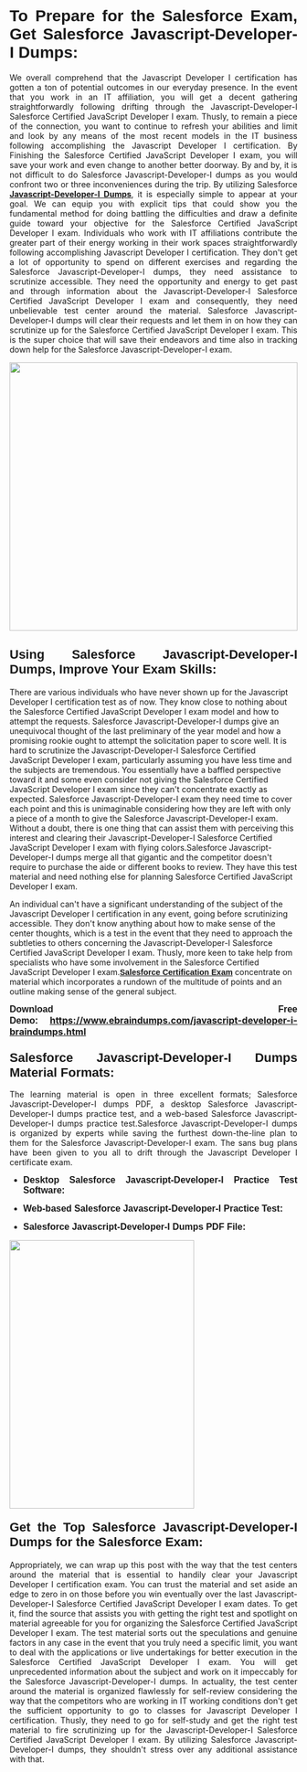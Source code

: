 <h1 dir="ltr" style="text-align: justify;"><strong><span style="font-family:Verdana,Geneva,sans-serif;">To Prepare for the Salesforce Exam, Get Salesforce Javascript-Developer-I Dumps:</span></strong></h1>

<p dir="ltr" style="text-align: justify;">We overall comprehend that the Javascript Developer I certification has gotten a ton of potential outcomes in our everyday presence. In the event that you work in an IT affiliation, you will get a decent gathering straightforwardly following drifting through the Javascript-Developer-I Salesforce Certified JavaScript Developer I exam. Thusly, to remain a piece of the connection, you want to continue to refresh your abilities and limit and look by any means of the most recent models in the IT business following accomplishing the Javascript Developer I certification. By Finishing the Salesforce Certified JavaScript Developer I exam, you will save your work and even change to another better doorway. By and by, it is not difficult to do Salesforce Javascript-Developer-I dumps as you would confront two or three inconveniences during the trip. By utilizing Salesforce <a href="https://www.ebraindumps.com/javascript-developer-i-braindumps.html" target="_self"><strong>Javascript-Developer-I Dumps</strong></a>, it is especially simple to appear at your goal. We can equip you with explicit tips that could show you the fundamental method for doing battling the difficulties and draw a definite guide toward your objective for the Salesforce Certified JavaScript Developer I exam. Individuals who work with IT affiliations contribute the greater part of their energy working in their work spaces straightforwardly following accomplishing Javascript Developer I certification. They don't get a lot of opportunity to spend on different exercises and regarding the Salesforce Javascript-Developer-I dumps, they need assistance to scrutinize accessible. They need the opportunity and energy to get past and through information about the Javascript-Developer-I Salesforce Certified JavaScript Developer I exam and consequently, they need unbelievable test center around the material. Salesforce Javascript-Developer-I dumps will clear their requests and let them in on how they can scrutinize up for the Salesforce Certified JavaScript Developer I exam. This is the super choice that will save their endeavors and time also in tracking down help for the Salesforce Javascript-Developer-I exam.</p>

<p dir="ltr" style="text-align: justify;"><a href="https://www.ebraindumps.com/javascript-developer-i-braindumps.html" target="_self"><img alt="" src="https://lh3.googleusercontent.com/pw/AMWts8Aj3tb-wF0OMpw147T1Bg9eAAj9fKo6ifFWMDCc6oU3qtU3KEqtRsEM2KRmm3UaDWRNIl4uKsuW21qaZWMz89XK1ad3jQX9oZiQAoJqInwJqRGpkLNoXMJEdtJjmgXii-lFlTr95P8IcS6Zx1e4FG44=w1098-h617-no?authuser=4" style="width: 100%; height: 470px;" /></a></p>

<h2 dir="ltr" style="text-align: justify;"><span style="font-size:22px;"><span style="font-family:Verdana,Geneva,sans-serif;"><strong>Using Salesforce Javascript-Developer-I Dumps, Improve Your Exam Skills:</strong></span></span></h2>

<p>There are various individuals who have never shown up for the Javascript Developer I certification test as of now. They know close to nothing about the Salesforce Certified JavaScript Developer I exam model and how to attempt the requests. Salesforce Javascript-Developer-I dumps give an unequivocal thought of the last preliminary of the year model and how a promising rookie ought to attempt the solicitation paper to score well. It is hard to scrutinize the Javascript-Developer-I Salesforce Certified JavaScript Developer I exam, particularly assuming you have less time and the subjects are tremendous. You essentially have a baffled perspective toward it and some even consider not giving the Salesforce Certified JavaScript Developer I exam since they can't concentrate exactly as expected. Salesforce Javascript-Developer-I exam they need time to cover each point and this is unimaginable considering how they are left with only a piece of a month to give the Salesforce Javascript-Developer-I exam. Without a doubt, there is one thing that can assist them with perceiving this interest and clearing their Javascript-Developer-I Salesforce Certified JavaScript Developer I exam with flying colors.Salesforce Javascript-Developer-I dumps merge all that gigantic and the competitor doesn't require to purchase the aide or different books to review. They have this test material and need nothing else for planning Salesforce Certified JavaScript Developer I exam.</p>

<p>An individual can't have a significant understanding of the subject of the Javascript Developer I certification in any event, going before scrutinizing accessible. They don't know anything about how to make sense of the center thoughts, which is a test in the event that they need to approach the subtleties to others concerning the Javascript-Developer-I Salesforce Certified JavaScript Developer I exam. Thusly, more keen to take help from specialists who have some involvement in the Salesforce Certified JavaScript Developer I exam.<a href="https://www.ebraindumps.com/javascript-developer-i-dumps.html" target="_self"><span style="font-family:Verdana,Geneva,sans-serif;"><strong>Salesforce Certification Exam</strong></span></a> concentrate on material which incorporates a rundown of the multitude of points and an outline making sense of the general subject.</p>

<p dir="ltr" style="text-align: justify;"><span style="font-size:16px;"><strong><span style="font-family:Verdana,Geneva,sans-serif;">Download Free Demo:</span> <a href="https://www.ebraindumps.com/javascript-developer-i-braindumps.html">https://www.ebraindumps.com/javascript-developer-i-braindumps.html</a></strong></span></p>

<h3 dir="ltr" style="text-align: justify;"><span style="font-size:22px;"><span style="font-family:Verdana,Geneva,sans-serif;"><strong>Salesforce Javascript-Developer-I Dumps Material Formats:</strong></span></span></h3>

<p dir="ltr" style="text-align: justify;">The learning material is open in three excellent formats; Salesforce Javascript-Developer-I dumps PDF, a desktop Salesforce Javascript-Developer-I dumps practice test, and a web-based Salesforce Javascript-Developer-I dumps practice test.Salesforce Javascript-Developer-I dumps is organized by experts while saving the furthest down-the-line plan to them for the Salesforce Javascript-Developer-I exam. The sans bug plans have been given to you all to drift through the Javascript Developer I certificate exam.</p>

<ul dir="ltr">
	<li style="text-align: justify;"><span style="font-size:16px;"><span style="font-family:Verdana,Geneva,sans-serif;"><b>Desktop Salesforce Javascript-Developer-I Practice Test Software: </b></span></span></li>
	<li>
	<p style="text-align: justify;"><span style="font-size:16px;"><span style="font-family:Verdana,Geneva,sans-serif;"><b id="docs-internal-guid-44b45a43-7fff-2325-b530-fbb6de77fdb4">Web-based Salesforce Javascript-Developer-I Practice Test:</b></span></span></p>
	</li>
	<li role="presentation" style="text-align: justify;"><span style="font-size:16px;"><span style="font-family:Verdana,Geneva,sans-serif;"><b id="docs-internal-guid-44b45a43-7fff-2325-b530-fbb6de77fdb4">Salesforce Javascript-Developer-I Dumps PDF File:</b> </span></span></li>
</ul>

<p dir="ltr" style="text-align: justify;"><a href="https://www.ebraindumps.com/javascript-developer-i-braindumps.html" target="_self"><img alt="" src="https://lh3.googleusercontent.com/pw/AMWts8Cm0-aiB9xC_FPL6GMf_gRc8bGJDkUG0gzD_GNwF--xl3UqafByTFN8nh78SU7aGuHZFgFzPFfPw8DPYtpQLPn5Yzy7__RrfyR3tcnJW6pSf-MMu652cZxPK9fQfq2DRLK-vEhbQGsNVpaasFd-xlwx=w1179-h617-no?authuser=4" style="width: 80%; height: 470px;" /></a></p>

<h4 dir="ltr" style="text-align: justify;"><span style="font-size:22px;"><span style="font-family:Verdana,Geneva,sans-serif;"><strong>Get the Top Salesforce Javascript-Developer-I Dumps for the Salesforce Exam:</strong></span></span></h4>

<p dir="ltr" style="text-align: justify;">Appropriately, we can wrap up this post with the way that the test centers around the material that is essential to handily clear your Javascript Developer I certification exam. You can trust the material and set aside an edge to zero in on those before you win eventually over the last Javascript-Developer-I Salesforce Certified JavaScript Developer I exam dates. To get it, find the source that assists you with getting the right test and spotlight on material agreeable for you for organizing the Salesforce Certified JavaScript Developer I exam. The test material sorts out the speculations and genuine factors in any case in the event that you truly need a specific limit, you want to deal with the applications or live undertakings for better execution in the Salesforce Certified JavaScript Developer I exam. You will get unprecedented information about the subject and work on it impeccably for the Salesforce Javascript-Developer-I dumps. In actuality, the test center around the material is organized flawlessly for self-review considering the way that the competitors who are working in IT working conditions don't get the sufficient opportunity to go to classes for Javascript Developer I certification. Thusly, they need to go for self-study and get the right test material to fire scrutinizing up for the Javascript-Developer-I Salesforce Certified JavaScript Developer I exam. By utilizing Salesforce Javascript-Developer-I dumps, they shouldn't stress over any additional assistance with that.</p>
